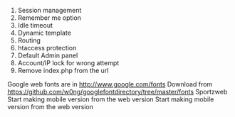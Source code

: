 1. Session management
2. Remember me option
3. Idle timeout
4. Dynamic template
5. Routing
6. htaccess protection
7. Default Admin panel
8. Account/IP lock for wrong attempt
9. Remove index.php from the url

Google web fonts are in http://www.google.com/fonts
Download from https://github.com/w0ng/googlefontdirectory/tree/master/fonts
Sportzweb
Start making mobile version from the web version
Start making mobile version from the web version